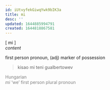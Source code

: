 ```yaml
---
id: iUtvyfekGiwqYwk9bIK3a
title: mi
desc: ''
updated: 1644885994791
created: 1644818867581
---
```

[ mi ]<br>
*content*

first person pronoun, (adj) marker of possession
>kisao mi teni gualbertowev

<span style="color:gray">Hungarian<br>*mi* ‘we’ first person plural pronoun</span>